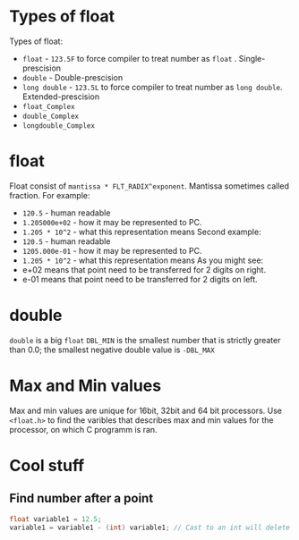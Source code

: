 #                  Types of float

Types of float:
- `float` - `123.5F` to force compiler to treat number as `float` . Single-prescision
- `double` - Double-prescision
- `long double` - `123.5L` to force compiler to treat number as `long double`. Extended-prescision
- `float_Complex`
- `double_Complex`
- `longdouble_Complex`









#                  float

Float consist of `mantissa * FLT_RADIX^exponent`. Mantissa sometimes called fraction.
For example:
- `120.5`         - human readable
- `1.205000e+02`  - how it may be represented to PC.
- `1.205 * 10^2`  - what this representation means
Second example:
- `120.5`         - human readable
- `1205.000e-01`  - how it may be represented to PC.
- `1.205 * 10^2`  - what this representation means
As you might see: 
- e+02 means that point need to be transferred for 2 digits on right.
- e-01 means that point need to be transferred for 2 digits on left.







#                  double

`double` is a big `float`
`DBL_MIN` is the smallest number that is strictly greater than 0.0;
the smallest negative double value is `-DBL_MAX`









#                  Max and Min values

Max and min values are unique for 16bit, 32bit and 64 bit processors.
Use `<float.h>` to find the varibles that describes max and min values for the processor, on which C programm is ran.










#                  Cool stuff

##                 Find number after a point

```C
float variable1 = 12.5;
variable1 = variable1 - (int) variable1; // Cast to an int will delete everything after the point
```